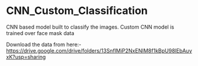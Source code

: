 # CNN_Custom_Classification
CNN based model built to classify the images. Custom CNN model is trained over face mask data

Download the data from here:- https://drive.google.com/drive/folders/13SnflMiP2NxENIM8f1kBpU98lEbAuyxK?usp=sharing

